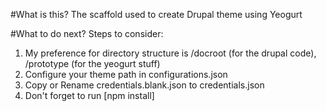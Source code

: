 #What is this?
The scaffold used to create Drupal theme using Yeogurt

#What to do next?
Steps to consider:
1. My preference for directory structure is /docroot (for the drupal code), /prototype (for the yeogurt stuff)
2. Configure your theme path in configurations.json
3. Copy or Rename credentials.blank.json to credentials.json
4. Don't forget to run [npm install]